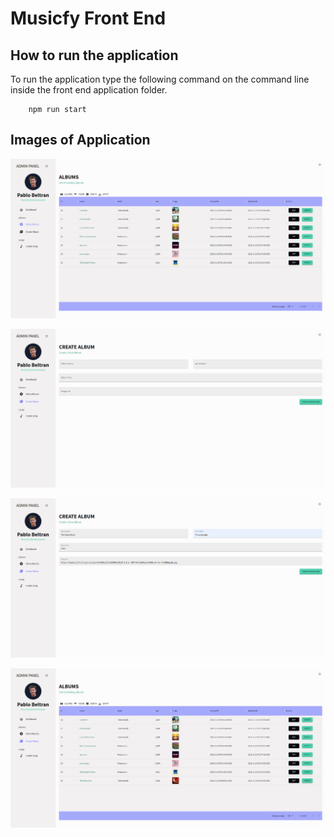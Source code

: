 # Musicfy Front End

## How to run the application

To run the application type the following command on the command line inside the front end application folder.

```
    npm run start
```

## Images of Application
![Show Albums](/musicfy-frontend/docs/images/showAlbums.png)

![Show Albums](/musicfy-frontend/docs/images/createAlbum)

![Show Albums](/musicfy-frontend/docs/images/createAlbumFields.png)

![Show Albums](/musicfy-frontend/docs/images/showAlbumsAfter.png)